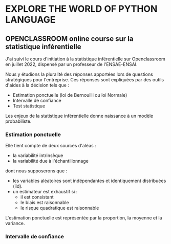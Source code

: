 # EXPLORE THE WORLD OF PYTHON LANGUAGE

## OPENCLASSROOM online course sur la statistique inférentielle

J'ai suivi le cours d'initiation à la statistique inférentielle sur Openclassroom en juillet 2022, dispensé par un professeur de l'ENSAE-ENSAI. 

Nous y étudions la pluralité des réponses apportées lors de questions stratégiques pour l'entreprise. Ces réponses sont expliquées par des outils d'aides à la décision tels que : 
- Estimation ponctuelle (loi de Bernouilli ou loi Normale)
- Intervalle de confiance
- Test statistique

Les enjeux de la statistique inférentielle donne naissance à un modèle probabiliste. 

### Estimation ponctuelle

Elle tient compte de deux sources d'aléas : 
- la variabilité intrinsèque 
- la variabilité due à l'échantillonnage

dont nous supposerons que :
- les variables aléatoires sont indépendantes et identiquement distribuées (iid).
- un estimateur est exhaustif si :
  - il est consistant
  - le biais est raisonnable
  - le risque quadratique est raisonnable
  
L'estimation ponctuelle est représentée par la proportion, la moyenne et la variance.

### Intervalle de confiance



